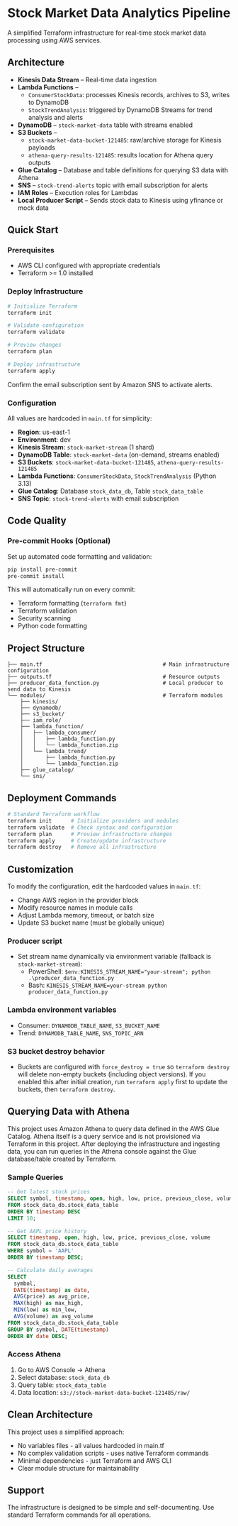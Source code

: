 # Stock Market Data Analytics Pipeline

A simplified Terraform infrastructure for real-time stock market data processing using AWS services.

## Architecture

- **Kinesis Data Stream** – Real-time data ingestion
- **Lambda Functions** –
  - `ConsumerStockData`: processes Kinesis records, archives to S3, writes to DynamoDB
  - `StockTrendAnalysis`: triggered by DynamoDB Streams for trend analysis and alerts
- **DynamoDB** – `stock-market-data` table with streams enabled
- **S3 Buckets** –
  - `stock-market-data-bucket-121485`: raw/archive storage for Kinesis payloads
  - `athena-query-results-121485`: results location for Athena query outputs
- **Glue Catalog** – Database and table definitions for querying S3 data with Athena
- **SNS** – `stock-trend-alerts` topic with email subscription for alerts
- **IAM Roles** – Execution roles for Lambdas
- **Local Producer Script** – Sends stock data to Kinesis using yfinance or mock data

## Quick Start

### Prerequisites
- AWS CLI configured with appropriate credentials
- Terraform >= 1.0 installed

### Deploy Infrastructure

```bash
# Initialize Terraform
terraform init

# Validate configuration
terraform validate

# Preview changes
terraform plan

# Deploy infrastructure
terraform apply
```

Confirm the email subscription sent by Amazon SNS to activate alerts.

### Configuration

All values are hardcoded in `main.tf` for simplicity:

- **Region**: us-east-1
- **Environment**: dev
- **Kinesis Stream**: `stock-market-stream` (1 shard)
- **DynamoDB Table**: `stock-market-data` (on-demand, streams enabled)
- **S3 Buckets**: `stock-market-data-bucket-121485`, `athena-query-results-121485`
- **Lambda Functions**: `ConsumerStockData`, `StockTrendAnalysis` (Python 3.13)
- **Glue Catalog**: Database `stock_data_db`, Table `stock_data_table`
- **SNS Topic**: `stock-trend-alerts` with email subscription

## Code Quality

### Pre-commit Hooks (Optional)

Set up automated code formatting and validation:

```bash
pip install pre-commit
pre-commit install
```

This will automatically run on every commit:
- Terraform formatting (`terraform fmt`)
- Terraform validation
- Security scanning
- Python code formatting

## Project Structure

```
├── main.tf                                      # Main infrastructure configuration
├── outputs.tf                                   # Resource outputs
├── producer_data_function.py                    # Local producer to send data to Kinesis
└── modules/                                     # Terraform modules
    ├── kinesis/
    ├── dynamodb/
    ├── s3_bucket/
    ├── iam_role/
    ├── lambda_function/
    │   ├── lambda_consumer/
    │   │   ├── lambda_function.py
    │   │   └── lambda_function.zip
    │   └── lambda_trend/
    │       ├── lambda_function.py
    │       └── lambda_function.zip
    ├── glue_catalog/
    └── sns/
```

## Deployment Commands

```bash
# Standard Terraform workflow
terraform init      # Initialize providers and modules
terraform validate  # Check syntax and configuration
terraform plan      # Preview infrastructure changes
terraform apply     # Create/update infrastructure
terraform destroy   # Remove all infrastructure
```

## Customization

To modify the configuration, edit the hardcoded values in `main.tf`:

- Change AWS region in the provider block
- Modify resource names in module calls
- Adjust Lambda memory, timeout, or batch size
- Update S3 bucket name (must be globally unique)

### Producer script
- Set stream name dynamically via environment variable (fallback is `stock-market-stream`):
  - PowerShell: `$env:KINESIS_STREAM_NAME="your-stream"; python .\producer_data_function.py`
  - Bash: `KINESIS_STREAM_NAME=your-stream python producer_data_function.py`

### Lambda environment variables
- Consumer: `DYNAMODB_TABLE_NAME`, `S3_BUCKET_NAME`
- Trend: `DYNAMODB_TABLE_NAME`, `SNS_TOPIC_ARN`

### S3 bucket destroy behavior
- Buckets are configured with `force_destroy = true` so `terraform destroy` will delete non-empty buckets (including object versions). If you enabled this after initial creation, run `terraform apply` first to update the buckets, then `terraform destroy`.

## Querying Data with Athena

This project uses Amazon Athena to query data defined in the AWS Glue Catalog. Athena itself is a query service and is not provisioned via Terraform in this project. After deploying the infrastructure and ingesting data, you can run queries in the Athena console against the Glue database/table created by Terraform.

### Sample Queries

```sql
-- Get latest stock prices
SELECT symbol, timestamp, open, high, low, price, previous_close, volume
FROM stock_data_db.stock_data_table
ORDER BY timestamp DESC
LIMIT 10;

-- Get AAPL price history
SELECT timestamp, open, high, low, price, previous_close, volume
FROM stock_data_db.stock_data_table
WHERE symbol = 'AAPL'
ORDER BY timestamp DESC;

-- Calculate daily averages
SELECT 
  symbol,
  DATE(timestamp) as date,
  AVG(price) as avg_price,
  MAX(high) as max_high,
  MIN(low) as min_low,
  AVG(volume) as avg_volume
FROM stock_data_db.stock_data_table
GROUP BY symbol, DATE(timestamp)
ORDER BY date DESC;
```

### Access Athena
1. Go to AWS Console → Athena
2. Select database: `stock_data_db`
3. Query table: `stock_data_table`
4. Data location: `s3://stock-market-data-bucket-121485/raw/`

## Clean Architecture

This project uses a simplified approach:
- No variables files - all values hardcoded in main.tf
- No complex validation scripts - uses native Terraform commands
- Minimal dependencies - just Terraform and AWS CLI
- Clear module structure for maintainability

## Support

The infrastructure is designed to be simple and self-documenting. Use standard Terraform commands for all operations.